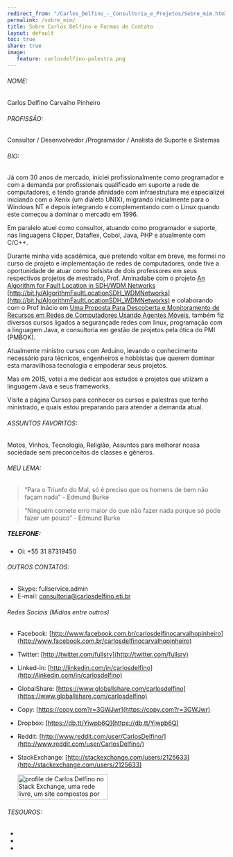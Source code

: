 ```yaml
---
redirect_from: "/Carlos_Delfino_-_Consultoria_e_Projetos/Sobre_mim.html"
permalink: /sobre_mim/
title: Sobre Carlos Delfino e Formas de Contato 
layout: default
toc: true
share: true
image:
   feature: carlosdelfino-palestra.png
---
```

###### NOME:
Carlos Delfino Carvalho Pinheiro

###### PROFISSÃO:
Consultor / Desenvolvedor /Programador / Analista de Suporte e Sistemas

###### BIO:
Já com 30 anos de mercado, iniciei profissionalmente como programador e 
com a demanda por profissionais qualificado em suporte a rede de computadores,
e tendo grande afinidade com infraestrutura me especializei iniciando com o 
Xenix (um dialeto UNIX), migrando inicialmente para o Windows NT e depois 
integrando e complementando com o Linux quando este começou a dominar o 
mercado em 1996.

Em paralelo atuei como consultor, atuando como programador e suporte, nas 
linguagens Clipper, Dataflex, Cobol, Java, PHP e atualmente com C/C++.

Durante minha vida acadêmica, que pretendo voltar em breve, me formei no 
curso de projeto e implementação de redes de computadores, onde tive a 
oportunidade de atuar como bolsista de dois professores em seus respectivos 
projetos de mestrado, Prof. Aminadabe com o projeto 
[An Algorithm for Fault Location in SDH/WDM Networks](http://citeseerx.ist.psu.edu/viewdoc/summary?doi=10.1.1.123.9439) 
[http://bit.ly/AlgorithmFaultLocationSDH_WDMNetworks](http://bit.ly/AlgorithmFaultLocationSDH_WDMNetworks) 
e colaborando com o Prof Inácio em 
[Uma Proposta Para Descoberta e Monitoramento de Recursos em Redes de Computadores Usando Agentes Móveis](http://www.uece.br/mpcomp/index.php/arquivos/doc_download/177-dissertacao-18), 
também fiz diversos cursos ligados a segurançade redes com linux, programação 
com a linguagem Java, e consultoria em gestão de projetos pela ótica do PMI 
(PMBOK).

Atualmente ministro cursos com Arduino, levando o conhecimento necessário para 
técnicos, engenheiros e hobbistas que querem dominar esta maravilhosa 
tecnologia e empoderar seus projetos.

Mas em 2015, votei a me dedicar aos estudos e projetos que utiizam a linguagem
Java e seus frameworks.

Visite a página Cursos para conhecer os cursos e palestras que tenho ministrado, 
e quais estou preparando para atender a demanda atual.

###### ASSUNTOS FAVORITOS:

Motos, Vinhos, Tecnologia, Religião, Assuntos para melhorar nossa sociedade sem preconceitos de classes e gêneros.

###### MEU LEMA:

 > “Para o Triunfo do Mal, só é preciso que os homens de bem não façam nada” - Edmund Burke

 > “Ninguém comete erro maior do que não fazer nada porque só pode fazer um pouco” - Edmund Burke

##### TELEFONE:

 * Oi: +55 31 87319450

###### OUTROS CONTATOS:

 * Skype: fullservice.admin
 * E-mail: consultoria@carlosdelfino.eti.br

###### Redes Sociais (Midias entre outros)

 * Facebook: [http://www.facebook.com.br/carlosdelfinocarvalhopinheiro](http://www.facebook.com.br/carlosdelfinocarvalhopinheiro)
 * Twitter: [http://twitter.com/fullsrv](http://twitter.com/fullsrv)
 * Linked-in: [http://linkedin.com/in/carlosdelfino](http://linkedin.com/in/carlosdelfino)
 * GlobalShare: [https://www.globallshare.com/carlosdelfino](https://www.globallshare.com/carlosdelfino)
 * Copy: [https://copy.com?r=3GWJwr](https://copy.com?r=3GWJwr) 
 * Dropbox: [https://db.tt/Yiwpb6Q](https://db.tt/Yiwpb6Q)
 * Reddit: [http://www.reddit.com/user/CarlosDelfino/](http://www.reddit.com/user/CarlosDelfino/)
 * StackExchange: [http://stackexchange.com/users/2125633](http://stackexchange.com/users/2125633)

     <a href="http://stackexchange.com/users/2125633?theme=clean">
     <img src="http://stackexchange.com/users/flair/2125633.png?theme=clean" width="208" height="58" alt="profile de Carlos Delfino no Stack Exchange, uma rede livre, um site compostos por comunidades de perguntas e respostas (Q&amp;A)" title="profile for Carlos Delfino on Stack Exchange, a network of free, community-driven Q&amp;A sites">
     </a>

###### TESOUROS:
<ul class="th-grid">
  <li>
      <a href="#"><img src="{{ site.url }}/images/familia/irisebrenda.png" alt=""></a>
  </li>
  <li>
      <a href="#"><img src="{{ site.url }}/images/familia/luisaalmeida.png" alt=""></a>
  </li>
  <li>
      <a href="#"><img src="{{ site.url }}/images/familia/psique.jpg" alt=""></a>
  </li>
</ul>
